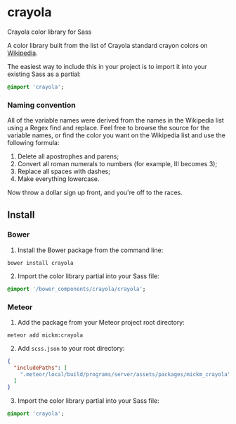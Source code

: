 # crayola
Crayola color library for Sass

A color library built from the list of Crayola standard crayon colors on [Wikipedia](https://en.wikipedia.org/wiki/List_of_Crayola_crayon_colors#Standard_colors).

The easiest way to include this in your project is to import it into your existing Sass as a partial:

```Sass
@import 'crayola';
```

### Naming convention

All of the variable names were derived from the names in the Wikipedia list using a Regex find and replace.  Feel free to browse the source for the variable names, or find the color you want on the Wikipedia list and use the following formula:

1.  Delete all apostrophes and parens;
2.  Convert all roman numerals to numbers (for example, III becomes 3);
3.  Replace all spaces with dashes;
4.  Make everything lowercase.

Now throw a dollar sign up front, and you're off to the races.


## Install

### Bower

1.  Install the Bower package from the command line:
  ```Shell
  bower install crayola
  ```

2.  Import the color library partial into your Sass file:
  ```Sass
  @import '/bower_components/crayola/crayola';
  ```



### Meteor

1.  Add the package from your Meteor project root directory:
  ```Shell
  meteor add mickm:crayola
  ```

2.  Add ```scss.json``` to your root directory:
  ```JSON
  {
    "includePaths": [
      ".meteor/local/build/programs/server/assets/packages/mickm_crayola"
    ]
  }
  ```

3.  Import the color library partial into your Sass file:
  ```Sass
  @import 'crayola';
  ```
